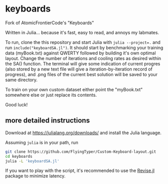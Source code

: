 # keyboards

Fork of AtomicFrontierCode's "Keyboards"

Written in Julia... because it's fast, easy to read, and annoys my labmates.

To run, clone the this repository and start Julia with `julia
--project=.` and run `include("keyboardSA.jl")`. It should start by
benchmarking your training data (myBook.txt) against QWERTY followed by building
it's own optimal layout. Change the number of iterations and cooling rates as
desired within the SA() function. The terminal will give some indication of
current progres (also stored by a new text file will give a
iteration-by-iteration record of progress), and .png files of the current best
solution will be saved to your same directory.

To train on your own custom dataset either point the "myBook.txt" somewhere else or just replace its contents.

Good luck!

## more detailed instructions

Download at https://julialang.org/downloads/ and install the Julia language.

Assuming `julia` is in your path, run

```bash
git clone https://github.com/FlyingTyper/Custom-Keyboard-layout.git
cd keyboards
julia -L 'keyboardSA.jl'
```

If you want to play with the script, it's recommended to use the
[Revise.jl](https://github.com/timholy/Revise.jl) package to minimize latency.
